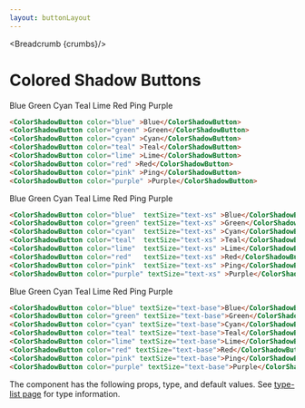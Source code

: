 ```yaml
---
layout: buttonLayout
---
```


<script>
  import Htwo from '../utils/Htwo.svelte'
import ExampleDiv from '../utils/ExampleDiv.svelte'
  import { ColorShadowButton, Table, TableDefaultRow, Breadcrumb } from '$lib/index';
  import componentProps from '../props/ColorShadowButton.json'
  // Props table
  let items = componentProps.props
	let propHeader = ['Name', 'Type', 'Default']
	
	let divClass='w-full relative overflow-x-auto shadow-md sm:rounded-lg py-4'
let theadClass ='text-xs text-gray-700 uppercase bg-gray-50 dark:bg-gray-700 dark:text-white'

  let crumbs = [
    {
      label:'Home',
      href:'/'
    },
    {
      label:'Buttons',
      href:'/buttons/'
    },
    {
      label:'Colored shadow button',
      href:'/buttons/colored-shadow'
    },
  ]
</script>

<Breadcrumb {crumbs}/>

<h1 class="text-3xl w-full dark:text-white py-8">Colored Shadow Buttons</h1>

<Htwo label="text-sm" />

<ExampleDiv>
<ColorShadowButton color="blue" >Blue</ColorShadowButton>
<ColorShadowButton color="green" >Green</ColorShadowButton>
<ColorShadowButton color="cyan" >Cyan</ColorShadowButton>
<ColorShadowButton color="teal" >Teal</ColorShadowButton>
<ColorShadowButton color="lime" >Lime</ColorShadowButton>
<ColorShadowButton color="red" >Red</ColorShadowButton>
<ColorShadowButton color="pink" >Ping</ColorShadowButton>
<ColorShadowButton color="purple" >Purple</ColorShadowButton>
</ExampleDiv>

```html
<ColorShadowButton color="blue" >Blue</ColorShadowButton>
<ColorShadowButton color="green" >Green</ColorShadowButton>
<ColorShadowButton color="cyan" >Cyan</ColorShadowButton>
<ColorShadowButton color="teal" >Teal</ColorShadowButton>
<ColorShadowButton color="lime" >Lime</ColorShadowButton>
<ColorShadowButton color="red" >Red</ColorShadowButton>
<ColorShadowButton color="pink" >Ping</ColorShadowButton>
<ColorShadowButton color="purple" >Purple</ColorShadowButton>
```

<Htwo label="text-xs" />

<ExampleDiv>
<ColorShadowButton color="blue"  textSize="text-xs" >Blue</ColorShadowButton>
<ColorShadowButton color="green" textSize="text-xs" >Green</ColorShadowButton>
<ColorShadowButton color="cyan"  textSize="text-xs" >Cyan</ColorShadowButton>
<ColorShadowButton color="teal"  textSize="text-xs" >Teal</ColorShadowButton>
<ColorShadowButton color="lime"  textSize="text-xs" >Lime</ColorShadowButton>
<ColorShadowButton color="red"   textSize="text-xs" >Red</ColorShadowButton>
<ColorShadowButton color="pink"  textSize="text-xs" >Ping</ColorShadowButton>
<ColorShadowButton color="purple" textSize="text-xs" >Purple</ColorShadowButton>
</ExampleDiv>

```html
<ColorShadowButton color="blue"  textSize="text-xs" >Blue</ColorShadowButton>
<ColorShadowButton color="green" textSize="text-xs" >Green</ColorShadowButton>
<ColorShadowButton color="cyan"  textSize="text-xs" >Cyan</ColorShadowButton>
<ColorShadowButton color="teal"  textSize="text-xs" >Teal</ColorShadowButton>
<ColorShadowButton color="lime"  textSize="text-xs" >Lime</ColorShadowButton>
<ColorShadowButton color="red"   textSize="text-xs" >Red</ColorShadowButton>
<ColorShadowButton color="pink"  textSize="text-xs" >Ping</ColorShadowButton>
<ColorShadowButton color="purple" textSize="text-xs" >Purple</ColorShadowButton>
```

<Htwo label="text-base" />

<ExampleDiv>
<ColorShadowButton color="blue"  textSize="text-base" >Blue</ColorShadowButton>
<ColorShadowButton color="green" textSize="text-base" >Green</ColorShadowButton>
<ColorShadowButton color="cyan"  textSize="text-base" >Cyan</ColorShadowButton>
<ColorShadowButton color="teal"  textSize="text-base" >Teal</ColorShadowButton>
<ColorShadowButton color="lime"  textSize="text-base" >Lime</ColorShadowButton>
<ColorShadowButton color="red"   textSize="text-base" >Red</ColorShadowButton>
<ColorShadowButton color="pink"  textSize="text-base" >Ping</ColorShadowButton>
<ColorShadowButton color="purple" textSize="text-base" >Purple</ColorShadowButton>
</ExampleDiv>

```html
<ColorShadowButton color="blue" textSize="text-base">Blue</ColorShadowButton>
<ColorShadowButton color="green" textSize="text-base">Green</ColorShadowButton>
<ColorShadowButton color="cyan" textSize="text-base">Cyan</ColorShadowButton>
<ColorShadowButton color="teal" textSize="text-base">Teal</ColorShadowButton>
<ColorShadowButton color="lime" textSize="text-base">Lime</ColorShadowButton>
<ColorShadowButton color="red" textSize="text-base">Red</ColorShadowButton>
<ColorShadowButton color="pink" textSize="text-base">Ping</ColorShadowButton>
<ColorShadowButton color="purple" textSize="text-base">Purple</ColorShadowButton>
```

<Htwo label="Props" />

<p>The component has the following props, type, and default values. See <a href="/type-list">type-list page</a> for type information.</p>

<Table header={propHeader} {divClass} {theadClass}>
  <TableDefaultRow {items} rowState='hover' />
</Table>
